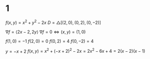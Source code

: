 # 1

$f(x,y)=x^2+y^2-2x$
$D=\triangle[(2,0),(0,2),(0,-2)]$

$\nabla f=\langle2x-2,2y\rangle$
$\nabla f=0\iff(x,y)=(1,0)$

$f(1,0)=-1$
$f(2,0)=0$
$f(0,2)=4$
$f(0,-2)=4$

$y=-x+2$
$f(x,y)=x^2+(-x+2)^2-2x=2x^2-6x+4=2(x-2)(x-1)$
